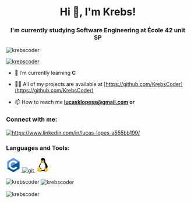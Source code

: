 <h1 align="center">Hi 👋, I'm Krebs!</h1>
<h3 align="center">I'm currently studying Software Engineering at École 42 unit SP</h3>

<p align="left"> <img src="https://komarev.com/ghpvc/?username=krebscoder&label=Profile%20views&color=0e75b6&style=flat" alt="krebscoder" /> </p>

<p align="left"> <a href="https://github.com/ryo-ma/github-profile-trophy"><img src="https://github-profile-trophy.vercel.app/?username=krebscoder" alt="krebscoder" /></a> </p>

- 🌱 I’m currently learning **C**

- 👨‍💻 All of my projects are available at [https://github.com/KrebsCoder](https://github.com/KrebsCoder)

- 📫 How to reach me **lucasklopess@gmail.com or**

<h3 align="left">Connect with me:</h3>
<p align="left">
<a href="https://linkedin.com/in/https://www.linkedin.com/in/lucas-lopes-a555bb199/" target="blank"><img align="center" src="https://raw.githubusercontent.com/rahuldkjain/github-profile-readme-generator/master/src/images/icons/Social/linked-in-alt.svg" alt="https://www.linkedin.com/in/lucas-lopes-a555bb199/" height="30" width="40" /></a>
</p>

<h3 align="left">Languages and Tools:</h3>
<p align="left"> <a href="https://www.cprogramming.com/" target="_blank"> <img src="https://raw.githubusercontent.com/devicons/devicon/master/icons/c/c-original.svg" alt="c" width="40" height="40"/> </a> <a href="https://git-scm.com/" target="_blank"> <img src="https://www.vectorlogo.zone/logos/git-scm/git-scm-icon.svg" alt="git" width="40" height="40"/> </a> <a href="https://www.linux.org/" target="_blank"> <img src="https://raw.githubusercontent.com/devicons/devicon/master/icons/linux/linux-original.svg" alt="linux" width="40" height="40"/> </a> </p>

<p><img align="left" src="https://github-readme-stats.vercel.app/api/top-langs?username=krebscoder&show_icons=true&locale=en&layout=compact" alt="krebscoder" /></p>

<p>&nbsp;<img align="center" src="https://github-readme-stats.vercel.app/api?username=krebscoder&show_icons=true&locale=en" alt="krebscoder" /></p>

<p><img align="center" src="https://github-readme-streak-stats.herokuapp.com/?user=krebscoder&" alt="krebscoder" /></p>

